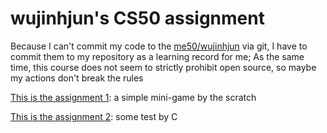 # wujinhjun's CS50 assignment

Because I can't commit my code to the [me50/wujinhjun](https://github.com/me50/wujinhjun/tree/main) via git, I have to commit them to my repository as a learning record for me;
As the same time, this course does not seem to strictly prohibit open source, so maybe my actions don't break the rules

[This is the assignment 1](./first-homework/): a simple mini-game by the scratch

[This is the assignment 2](./second-homework/): some test by C
